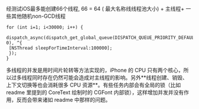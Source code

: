 经测试iOS最多能创建66个线程, 66 = 64 \( 最大名称线线程池大小\) + 主线程+ 一些其他随机non-GCD线程

```
for (int i=1; i<30000; i++) {
 dispatch_async(dispatch_get_global_queue(DISPATCH_QUEUE_PRIORITY_DEFAULT, 0), ^{
 [NSThread sleepForTimeInterval:100000];
 });
}
```

多线程的并发是用时间片轮转等方法实现的，iPhone 的 CPU 只有两个核心，所以过多线程同时存在仍然可能会造成对主线程的影响。另外\*\*线程创建、销毁、上下文切换等也会消耗很多 CPU 资源**。有些任务内部会有全局的锁（比如 readme 里提到的 CoreText 绘制时的 CGFont 内部锁），这样增加并发并没有作用，反而会带来诸如 readme 中那样的问题。


